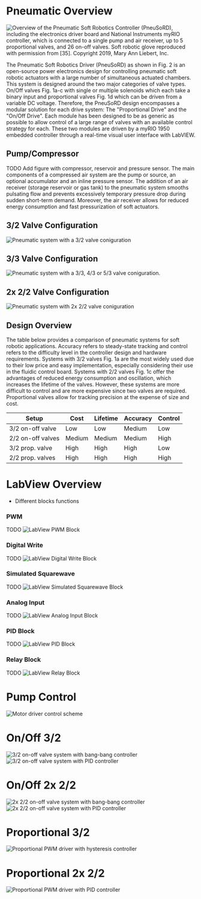 # Pneumatic Overview
![Overview of the Pneumatic Soft Robotics Controller (PneuSoRD), including the electronics driver board and National Instruments myRIO controller, which is connected to a single pump and air receiver, up to 5 proportional valves, and 26 on-off valves. Soft robotic glove reproduced with permission from [35]. Copyright 2019, Mary Ann Liebert, Inc.](https://github.com/PrecisionMechatronicsLab/PneuSoRD/blob/main/figures/ControlSchemes-22hys.png)

The Pneumatic Soft Robotics Driver (PneuSoRD) as shown in Fig. 2 is an open-source power electronics design for controlling pneumatic soft robotic actuators with a large number of simultaneous actuated chambers. This system is designed around the two major categories of valve types. On/Off valves Fig. 1a-c with single or multiple solenoids which each take a binary input and proportional valves Fig. 1d which can be driven from a variable DC voltage. Therefore, the PneuSoRD design encompasses a modular solution for each drive system: The "Proportional Drive" and the "On/Off Drive". Each module has been designed to be as generic as possible to allow control of a large range of valves with an available control strategy for each. These two modules are driven by a myRIO 1950 embedded controller through a real-time visual user interface with LabVIEW.

## Pump/Compressor
TODO Add figure with compressor, reservoir and pressure sensor.
The main components of a compressed air system are the pump or source, an optional accumulator and an inline pressure sensor. The addition of an air receiver (storage reservoir or gas tank) to the pneumatic system smooths pulsating flow and prevents excessively temporary pressure drop during sudden short-term demand. Moreover, the air receiver allows for reduced energy consumption and fast pressurization of soft actuators.

## 3/2 Valve Configuration
![Pneumatic system with a 3/2 valve coniguration](https://github.com/PrecisionMechatronicsLab/PneuSoRD/blob/main/figures/pneumaticdiagrams-32.png)

## 3/3 Valve Configuration
![Pneumatic system with a 3/3, 4/3 or 5/3 valve coniguration.](https://github.com/PrecisionMechatronicsLab/PneuSoRD/blob/main/figures/pneumaticdiagrams-33.png)

## 2x 2/2 Valve Configuration
![Pneumatic system with 2x 2/2 valve coniguration](https://github.com/PrecisionMechatronicsLab/PneuSoRD/blob/main/figures/pneumaticdiagrams-22.png)

## Design Overview
The table below provides a comparison of pneumatic systems for soft robotic applications. Accuracy refers to steady-state tracking and control refers to the difficulty level in the controller design and hardware requirements. Systems with 3/2 valves Fig. 1a are the most widely used due to their low price and easy implementation, especially considering their use in the fluidic control board. Systems with 2/2 valves Fig. 1c offer the advantages of reduced energy consumption and oscillation, which increases the lifetime of the valves. However, these systems are more difficult to control and are more expensive since two valves are required. Proportional valves allow for tracking precision at the expense of size and cost.

| Setup    | Cost   | Lifetime  | Accuracy | Control | 
| ------ | ------ | ------ | ------ | ------ |
| 3/2 on-off valve | Low | Low | Medium | Low |
| 2/2 on-off valves | Medium | Medium | Medium | High |
| 3/2 prop. valve | High | High | High | Low |
| 2/2 prop. valves | High | High | High | High |

# LabView Overview
-	Different blocks functions

### PWM
TODO
![LabView PWM Block](https://github.com/PrecisionMechatronicsLab/PneuSoRD/blob/main/figures/LabViewBlockExample-PWM.png)

### Digital Write
TODO
![LabView Digital Write Block](https://github.com/PrecisionMechatronicsLab/PneuSoRD/blob/main/figures/LabViewBlockExample-DigitalWrite.png)

### Simulated Squarewave
TODO
![LabView Simulated Squarewave Block](https://github.com/PrecisionMechatronicsLab/PneuSoRD/blob/main/figures/LabViewBlockExample-SimulatedSquarewave.png)

### Analog Input
TODO
![LabView Analog Input Block](https://github.com/PrecisionMechatronicsLab/PneuSoRD/blob/main/figures/LabViewBlockExample-AnalogInput.png)

### PID Block
TODO
![LabView PID Block](https://github.com/PrecisionMechatronicsLab/PneuSoRD/blob/main/figures/LabViewBlockExample-PIDBlock.png)

### Relay Block
TODO
![LabView Relay Block](https://github.com/PrecisionMechatronicsLab/PneuSoRD/blob/main/figures/LabViewBlockExample-RelayBlock.png)

# Pump Control
![Motor driver control scheme](https://github.com/PrecisionMechatronicsLab/PneuSoRD/blob/main/figures/ControlSchemes-pump.png)

# On/Off 3/2
![3/2 on-off valve system with bang-bang controller](https://github.com/PrecisionMechatronicsLab/PneuSoRD/blob/main/figures/ControlSchemes-32hys.png)
![3/2 on-off valve system with PID controller](https://github.com/PrecisionMechatronicsLab/PneuSoRD/blob/main/figures/ControlSchemes-32pwm.png)

# On/Off 2x 2/2
![2x 2/2 on-off valve system with bang-bang controller](https://github.com/PrecisionMechatronicsLab/PneuSoRD/blob/main/figures/ControlSchemes-22hys.png)
![2x 2/2 on-off valve system with PID controller](https://github.com/PrecisionMechatronicsLab/PneuSoRD/blob/main/figures/ControlSchemes-22pwm.png)

# Proportional 3/2
![Proportional PWM driver with hysteresis controller](https://github.com/PrecisionMechatronicsLab/PneuSoRD/blob/main/figures/ControlSchemes-32prop.png)

# Proportional 2x 2/2
![Proportional PWM driver with PID controller](https://github.com/PrecisionMechatronicsLab/PneuSoRD/blob/main/figures/ControlSchemes-22prop.png)


